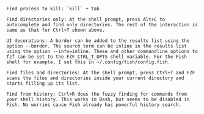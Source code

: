     Find process to kill: `kill` + tab

    Find directories only: At the shell prompt, press Alt+C to autocomplete and find only directories. The rest of the interaction is same as that for Ctrl+T shown above.

    UI decorations: A border can be added to the results list using the option --border. The search term can be inline in the results list using the option --info=inline. These and other commandline options to fzf can be set to the FZF_CTRL_T_OPTS shell variable. For the Fish shell for example, I set this in ~/.config/fish/config.fish.

    Find files and directories: At the shell prompt, press Ctrl+T and FZF scans the files and directories inside your current directory and starts filling up its list.

    Find from history: Ctrl+R does the fuzzy finding for commands from your shell history. This works in Bash, but seems to be disabled in Fish. No worries cause Fish already has powerful history search.
